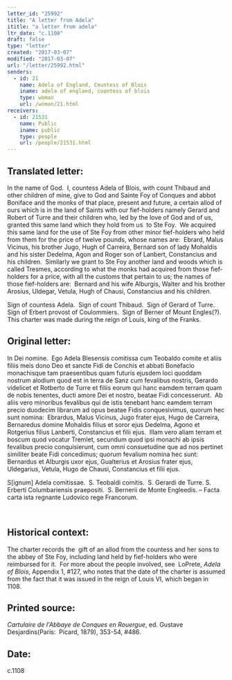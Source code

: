 ```yaml
---
letter_id: "25992"
title: "A letter from Adela"
ititle: "a letter from adela"
ltr_date: "c.1108"
draft: false
type: "letter"
created: "2017-03-07"
modified: "2017-03-07"
url: "/letter/25992.html"
senders:
  - id: 21
    name: Adela of England, Countess of Blois
    iname: adela of england, countess of blois
    type: woman
    url: /woman/21.html
receivers:
  - id: 21531
    name: Public
    iname: public
    type: people
    url: /people/21531.html
---
```

<h2> Translated letter:</h2><p>In the name of God.&nbsp; I, countess Adela of Blois, with count Thibaud and other children of mine, give to God and Sainte Foy of Conques and abbot Boniface and the monks of that place, present and future, a certain allod of ours which is in the land of Saints with our fief-holders namely Gerard and Robert of Turre and their children who, led by the love of God and of us, granted this same land which they hold from us &nbsp;to Ste Foy.&nbsp; We acquired this same land for the use of Ste Foy from other minor fief-holders who held from them for the price of twelve pounds, whose names are:&nbsp; Ebrard, Malus Vicinus, his brother Jugo, Hugh of Carreira, Bernard son of lady Mohaldis and his sister Dedelma, Agon and Roger son of Lanbert, Constancius and his children.&nbsp; Similarly we grant to Ste Foy another land and woods which is called Tresmes, according to what the monks had acquired from those fief-holders for a price, with all the customs that pertain to us; the names of those fief-holders are:&nbsp; Bernard and his wife Alburgis, Walter and his brother Arosius, Uldegar, Vetula, Hugh of Chausi, Constancius and his children.</p><p>Sign of countess Adela.&nbsp; Sign of count Thibaud.&nbsp; Sign of Gerard of Turre.&nbsp; Sign of Erbert provost of Coulommiers.&nbsp; Sign of Berner of Mount Engles(?).&nbsp; This charter was made during the reign of Louis, king of the Franks.&nbsp;</p><h2 class="mt-4"> Original letter:</h2><p>In Dei nomine.&nbsp; Ego Adela Blesensis comitissa cum Teobaldo comite et aliis filiis meis dono Deo et sancte Fidi de Conchis et abbati Bonefacio monachisque tam praesentibus quam futuris ejusdem loci quoddam nostrum alodium quod est in terra de Sanz cum fevalibus nostris, Gerardo videlicet et Rotberto de Turre et filiis eorum qui hanc eamdem terram quam de nobis tenentes, ducti amore Dei et nostro, beatae Fidi concesserunt.&nbsp; Ab aliis vero minoribus fevalibus qui de istis tenebant hanc eamdem terram precio duodecim librarum ad opus beatae Fidis conquesivimus, quorum hec sunt nomina:&nbsp; Ebrardus, Malus Vicinus, Jugo frater ejus, Hugo de Carreira, Bernaredus domine Mohaldis filius et soror ejus Dedelma, Agono et Rotgerius filius Lanberti, Constancius et filii ejus.&nbsp; Illam vero aliam terram et boscum quod vocatur Tremlet, secundum quod ipsi monachi ab ipsis fevalibus precio conquisierunt, cum omni consuetudine que ad nos pertinet similiter beate Fidi concedimus; quorum fevalium nomina hec sunt:&nbsp; Bernardus et Alburgis uxor ejus, Gualterius et Arosius frater ejus, Uldegarius, Vetula, Hugo de Chausi, Constancius et filii ejus.</p><p>S[ignum] Adela comitissae.&nbsp; S. Teobaldi comitis.&nbsp; S. Gerardi de Turre. S. Erberti Columbariensis praepositi.&nbsp; S. Bernerii de Monte Engleedis. – Facta carta ista regnante Ludovico rege Francorum.</p><p>&nbsp;</p><h2 class="mt-4"> Historical context:</h2><p>The charter records the &nbsp;gift of an allod from the countess and her sons to the abbey of Ste Foy, including land held by fief-holders who were reimbursed for it.&nbsp; For more about the people involved, see&nbsp; LoPrete, <i>Adela of Blois</i>, Appendix 1, #127, who notes that the date of the charter is assumed from the fact that it was issued in the reign of Louis VI, which began in 1108.&nbsp; &nbsp; &nbsp; &nbsp; &nbsp;&nbsp;</p><h2 class="mt-4"> Printed source:</h2><p><i>Cartulaire de l'Abbaye de Conques en Rouergue</i>, ed. Gustave Desjardins(Paris:&nbsp; Picard, 1879),&nbsp;353-54, #486.</p><h2 class="mt-4"> Date:</h2>c.1108